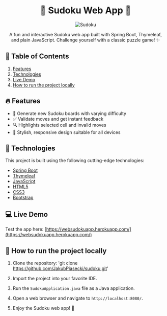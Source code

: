 <div align="center">

# :star2: Sudoku Web App :star2:

![Sudoku](https://media.giphy.com/media/v1.Y2lkPTc5MGI3NjExZDgyMTZlOWE0YTk5N2Y4ZmE0OGFhYWZhMDljMTEzMGQ1OTU4YTJkNCZjdD1n/TYGd86O6CXLJgeU8Zd/giphy.gif)

A fun and interactive Sudoku web app built with Spring Boot, Thymeleaf, and plain JavaScript. Challenge yourself with a classic puzzle game! :sparkles:

</div>

## :bookmark_tabs: Table of Contents

1. [Features](#fire-features)
2. [Technologies](#rocket-technologies)
3. [Live Demo](#computer-live-demo)
4. [How to run the project locally](#wrench-how-to-run-the-project-locally)

## :fire: Features

- :game_die: Generate new Sudoku boards with varying difficulty
- :white_check_mark: Validate moves and get instant feedback
- :mag: Highlights selected cell and invalid moves
- :art: Stylish, responsive design suitable for all devices

## :rocket: Technologies

This project is built using the following cutting-edge technologies:

- [Spring Boot](https://spring.io/projects/spring-boot)
- [Thymeleaf](https://www.thymeleaf.org/)
- [JavaScript](https://www.javascript.com/)
- [HTML5](https://developer.mozilla.org/en-US/docs/Web/Guide/HTML/HTML5)
- [CSS3](https://developer.mozilla.org/en-US/docs/Web/CSS/CSS3)
- [Bootstrap](https://getbootstrap.com/)

## :computer: Live Demo

Test the app here: [https://websudokuapp.herokuapp.com/](https://websudokuapp.herokuapp.com/)

## :wrench: How to run the project locally

1. Clone the repository: 'git clone https://github.com/JakubPiasecki/sudoku.git'

2. Import the project into your favorite IDE.

3. Run the `SudokuApplication.java` file as a Java application.

4. Open a web browser and navigate to `http://localhost:8080/`.

5. Enjoy the Sudoku web app! :tada:

